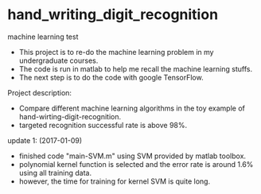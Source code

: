 # hand_writing_digit_recognition
machine learning test
- This project is to re-do the machine learning problem in my undergraduate courses.
- The code is run in matlab to help me recall the machine learning stuffs.
- The next step is to do the code with google TensorFlow.

Project description:
- Compare different machine learning algorithms in the toy example of hand-wirting-digit-recognition.
- targeted recognition successful rate is above 98%. 

update 1: (2017-01-09)
- finished code "main-SVM.m" using SVM provided by matlab toolbox. 
- polynomial kernel function is selected and the error rate is around 1.6% using all training data.
- however, the time for training for kernel SVM is quite long.
